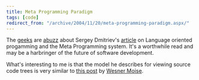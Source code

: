 ```yaml
---
title: Meta Programming Paradigm
tags: [code]
redirect_from: "/archive/2004/11/20/meta-programming-paradigm.aspx/"
---
```


The
[geeks](http://weblogs.asp.net/rosherove/archive/2004/11/22/267634.aspx)
are [abuzz](http://martinfowler.com/bliki/MetaProgrammingSystem.html)
about Sergey Dmitriev's
[article](http://www.onboard.jetbrains.com/articles/04/10/lop/) on
Language oriented progamming and the Meta Programming system. It's a
worthwhile read and may be a harbringer of the future of software
development.

What's interesting to me is that the model he describes for viewing
source code trees is very similar to [this
post](http://wesnerm.blogs.com/net_undocumented/2004/06/graphical_sourc.html)
by [Wesner Moise](http://wesnerm.blogs.com/).


